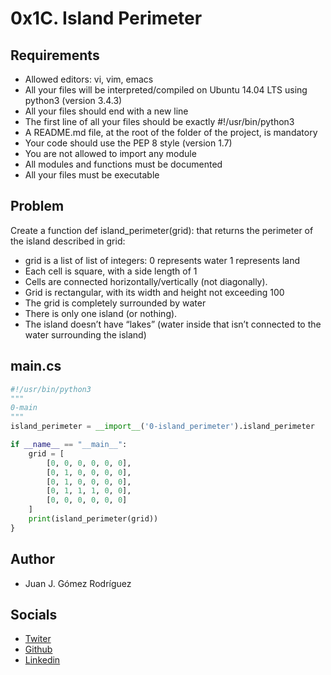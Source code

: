 # 0x1C. Island Perimeter

## Requirements

- Allowed editors: vi, vim, emacs
- All your files will be interpreted/compiled on Ubuntu 14.04 LTS using python3 (version 3.4.3)
- All your files should end with a new line
- The first line of all your files should be exactly #!/usr/bin/python3
- A README.md file, at the root of the folder of the project, is mandatory
- Your code should use the PEP 8 style (version 1.7)
- You are not allowed to import any module
- All modules and functions must be documented
- All your files must be executable

## Problem
Create a function def island_perimeter(grid): that returns the perimeter of the island described in grid:
- grid is a list of list of integers:
0 represents water
1 represents land
- Each cell is square, with a side length of 1
- Cells are connected horizontally/vertically (not diagonally).
- Grid is rectangular, with its width and height not exceeding 100
- The grid is completely surrounded by water
- There is only one island (or nothing).
- The island doesn’t have “lakes” (water inside that isn’t connected to the water surrounding the island)

## main.cs
``` python
#!/usr/bin/python3
"""
0-main
"""
island_perimeter = __import__('0-island_perimeter').island_perimeter

if __name__ == "__main__":
    grid = [
        [0, 0, 0, 0, 0, 0],
        [0, 1, 0, 0, 0, 0],
        [0, 1, 0, 0, 0, 0],
        [0, 1, 1, 1, 0, 0],
        [0, 0, 0, 0, 0, 0]
    ]
    print(island_perimeter(grid))
}
```
## Author

- Juan J. Gómez Rodríguez

## Socials
- <a href="https://twitter.com/J_Gmez" target="_blank">Twiter</a>
- <a href="https://github.com/JuanJoseGomezR" target="_blank">Github</a>
- <a href="https://www.linkedin.com/in/juan-josé-gómez-1b8b801a0/" target="_blank">Linkedin</a>